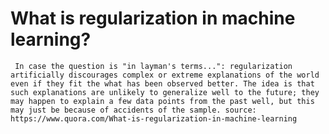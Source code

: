 # What is regularization in machine learning?
` In case the question is "in layman's terms...": regularization artificially discourages complex or extreme explanations of the world even if they fit the what has been observed better. The idea is that such explanations are unlikely to generalize well to the future; they may happen to explain a few data points from the past well, but this may just be because of accidents of the sample.
source: https://www.quora.com/What-is-regularization-in-machine-learning`
